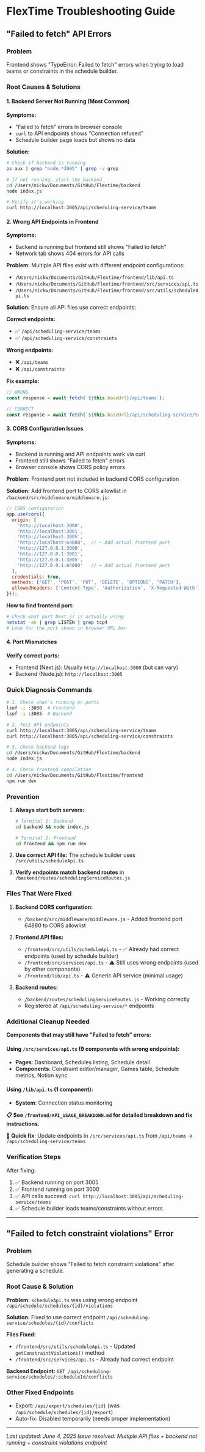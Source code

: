 # FlexTime Troubleshooting Guide

## "Failed to fetch" API Errors

### Problem
Frontend shows "TypeError: Failed to fetch" errors when trying to load teams or constraints in the schedule builder.

### Root Causes & Solutions

#### 1. **Backend Server Not Running** (Most Common)
**Symptoms:**
- "Failed to fetch" errors in browser console
- `curl` to API endpoints shows "Connection refused"
- Schedule builder page loads but shows no data

**Solution:**
```bash
# Check if backend is running
ps aux | grep "node.*3005" | grep -v grep

# If not running, start the backend
cd /Users/nickw/Documents/GitHub/Flextime/backend
node index.js

# Verify it's working
curl http://localhost:3005/api/scheduling-service/teams
```

#### 2. **Wrong API Endpoints in Frontend**
**Symptoms:**
- Backend is running but frontend still shows "Failed to fetch"
- Network tab shows 404 errors for API calls

**Problem:** Multiple API files exist with different endpoint configurations:
- `/Users/nickw/Documents/GitHub/Flextime/frontend/lib/api.ts`
- `/Users/nickw/Documents/GitHub/Flextime/frontend/src/services/api.ts` 
- `/Users/nickw/Documents/GitHub/Flextime/frontend/src/utils/scheduleApi.ts`

**Solution:** Ensure all API files use correct endpoints:

**Correct endpoints:**
- ✅ `/api/scheduling-service/teams`
- ✅ `/api/scheduling-service/constraints`

**Wrong endpoints:**
- ❌ `/api/teams`
- ❌ `/api/constraints`

**Fix example:**
```typescript
// WRONG
const response = await fetch(`${this.baseUrl}/api/teams`);

// CORRECT  
const response = await fetch(`${this.baseUrl}/api/scheduling-service/teams`);
```

#### 3. **CORS Configuration Issues**
**Symptoms:**
- Backend is running and API endpoints work via curl
- Frontend still shows "Failed to fetch" errors
- Browser console shows CORS policy errors

**Problem:** Frontend port not included in backend CORS configuration

**Solution:** Add frontend port to CORS allowlist in `/backend/src/middleware/middleware.js`:

```javascript
// CORS configuration
app.use(cors({
  origin: [
    'http://localhost:3000',
    'http://localhost:3001', 
    'http://localhost:3005',
    'http://localhost:64880',  // ← Add actual frontend port
    'http://127.0.0.1:3000',
    'http://127.0.0.1:3001',
    'http://127.0.0.1:3005',
    'http://127.0.0.1:64880'   // ← Add actual frontend port
  ],
  credentials: true,
  methods: ['GET', 'POST', 'PUT', 'DELETE', 'OPTIONS', 'PATCH'],
  allowedHeaders: ['Content-Type', 'Authorization', 'X-Requested-With']
}));
```

**How to find frontend port:**
```bash
# Check what port Next.js is actually using
netstat -an | grep LISTEN | grep tcp4
# Look for the port shown in browser URL bar
```

#### 4. **Port Mismatches**
**Verify correct ports:**
- Frontend (Next.js): Usually `http://localhost:3000` (but can vary)
- Backend (Node.js): `http://localhost:3005`

### Quick Diagnosis Commands

```bash
# 1. Check what's running on ports
lsof -i :3000  # Frontend
lsof -i :3005  # Backend

# 2. Test API endpoints
curl http://localhost:3005/api/scheduling-service/teams
curl http://localhost:3005/api/scheduling-service/constraints

# 3. Check backend logs
cd /Users/nickw/Documents/GitHub/Flextime/backend
node index.js

# 4. Check frontend compilation
cd /Users/nickw/Documents/GitHub/Flextime/frontend
npm run dev
```

### Prevention

1. **Always start both servers:**
   ```bash
   # Terminal 1: Backend
   cd backend && node index.js
   
   # Terminal 2: Frontend  
   cd frontend && npm run dev
   ```

2. **Use correct API file:** The schedule builder uses `/src/utils/scheduleApi.ts`

3. **Verify endpoints match backend routes** in `/backend/routes/schedulingServiceRoutes.js`

### Files That Were Fixed

1. **Backend CORS configuration:**
   - `/backend/src/middleware/middleware.js` - Added frontend port 64880 to CORS allowlist

2. **Frontend API files:**
   - `/frontend/src/utils/scheduleApi.ts` - ✅ Already had correct endpoints (used by schedule builder)
   - `/frontend/src/services/api.ts` - ⚠️ Still uses wrong endpoints (used by other components)
   - `/frontend/lib/api.ts` - ⚠️ Generic API service (minimal usage)

3. **Backend routes:**
   - `/backend/routes/schedulingServiceRoutes.js` - Working correctly
   - Registered at `/api/scheduling-service/*` endpoints

### Additional Cleanup Needed

**Components that may still have "Failed to fetch" errors:**

#### Using `/src/services/api.ts` (9 components with wrong endpoints):
- **Pages**: Dashboard, Schedules listing, Schedule detail  
- **Components**: Constraint editor/manager, Games table, Schedule metrics, Notion sync

#### Using `/lib/api.ts` (1 component):
- **System**: Connection status monitoring

**📋 See `/frontend/API_USAGE_BREAKDOWN.md` for detailed breakdown and fix instructions.**

**🔧 Quick fix**: Update endpoints in `/src/services/api.ts` from `/api/teams` → `/api/scheduling-service/teams`

### Verification Steps

After fixing:
1. ✅ Backend running on port 3005
2. ✅ Frontend running on port 3000  
3. ✅ API calls succeed: `curl http://localhost:3005/api/scheduling-service/teams`
4. ✅ Schedule builder loads teams/constraints without errors

---

## "Failed to fetch constraint violations" Error

### Problem
Schedule builder shows "Failed to fetch constraint violations" after generating a schedule.

### Root Cause & Solution
**Problem:** `scheduleApi.ts` was using wrong endpoint `/api/schedule/schedules/{id}/violations`

**Solution:** Fixed to use correct endpoint `/api/scheduling-service/schedules/{id}/conflicts`

**Files Fixed:**
- `/frontend/src/utils/scheduleApi.ts` - Updated `getConstraintViolations()` method
- `/frontend/src/services/api.ts` - Already had correct endpoint

**Backend Endpoint:** `GET /api/scheduling-service/schedules/:scheduleId/conflicts`

### Other Fixed Endpoints
- Export: `/api/export/schedules/{id}` (was `/api/schedule/schedules/{id}/export`)
- Auto-fix: Disabled temporarily (needs proper implementation)

---

*Last updated: June 4, 2025*
*Issue resolved: Multiple API files + backend not running + constraint violations endpoint*